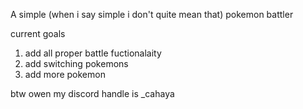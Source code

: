 A simple (when i say simple i don't quite mean that) pokemon battler

current goals
1. add all proper battle fuctionalaity
2. add switching pokemons
3. add more pokemon

btw owen my discord handle is _cahaya
